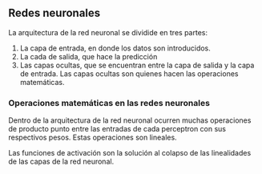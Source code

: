 ## Redes neuronales

La arquitectura de la red neuronal se dividide en tres partes:

1. La capa de entrada, en donde los datos son introducidos.
2. La cada de salida, que hace la predicción
3. Las capas ocultas, que se encuentran entre la capa de salida y la capa de entrada. Las capas ocultas son quienes hacen las operaciones matemáticas.

### Operaciones matemáticas en las redes neuronales

Dentro de la arquitectura de la red neuronal ocurren muchas operaciones de producto punto entre las entradas de cada perceptron con sus respectivos pesos. Estas operaciones son lineales.

Las funciones de activación son la solución al colapso de las linealidades de las capas de la red neuronal.